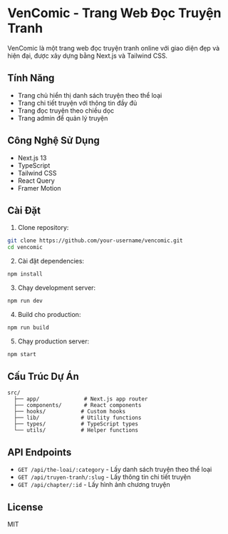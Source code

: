 # VenComic - Trang Web Đọc Truyện Tranh

VenComic là một trang web đọc truyện tranh online với giao diện đẹp và hiện đại, được xây dựng bằng Next.js và Tailwind CSS.

## Tính Năng

- Trang chủ hiển thị danh sách truyện theo thể loại
- Trang chi tiết truyện với thông tin đầy đủ
- Trang đọc truyện theo chiều dọc
- Trang admin để quản lý truyện

## Công Nghệ Sử Dụng

- Next.js 13
- TypeScript
- Tailwind CSS
- React Query
- Framer Motion

## Cài Đặt

1. Clone repository:
```bash
git clone https://github.com/your-username/vencomic.git
cd vencomic
```

2. Cài đặt dependencies:
```bash
npm install
```

3. Chạy development server:
```bash
npm run dev
```

4. Build cho production:
```bash
npm run build
```

5. Chạy production server:
```bash
npm start
```

## Cấu Trúc Dự Án

```
src/
  ├── app/              # Next.js app router
  ├── components/       # React components
  ├── hooks/           # Custom hooks
  ├── lib/             # Utility functions
  ├── types/           # TypeScript types
  └── utils/           # Helper functions
```

## API Endpoints

- `GET /api/the-loai/:category` - Lấy danh sách truyện theo thể loại
- `GET /api/truyen-tranh/:slug` - Lấy thông tin chi tiết truyện
- `GET /api/chapter/:id` - Lấy hình ảnh chương truyện

## License

MIT 